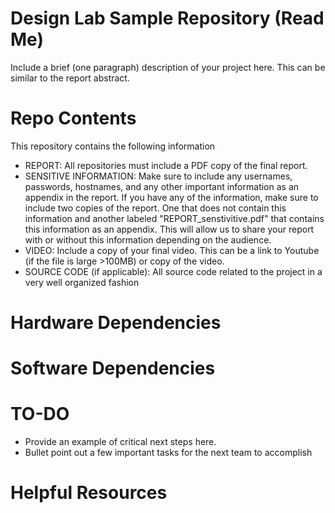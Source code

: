 # Design Lab Sample Repository (Read Me)
Include a brief (one paragraph) description of your project here.  This can be similar to the report abstract.

# Repo Contents
This repository contains the following information 
- REPORT:  All repositories must include a PDF copy of the final report. 
- SENSITIVE INFORMATION: Make sure to include any usernames, passwords, hostnames, and any other important information as an appendix in the report.  If you have any of the information, make sure to include two copies of the report.  One that does not contain this information and another labeled "REPORT_senstivitive.pdf" that contains this information as an appendix.  This will allow us to share your report with or without this information depending on the audience.  
- VIDEO:  Include a copy of your final video.  This can be a link to Youtube (if the file is large >100MB) or copy of the video.
- SOURCE CODE (if applicable):  All source code related to the project in a very well organized fashion

# Hardware Dependencies

# Software Dependencies


# TO-DO
- Provide an example of critical next steps here.
- Bullet point out a few important tasks for the next team to accomplish

# Helpful Resources

